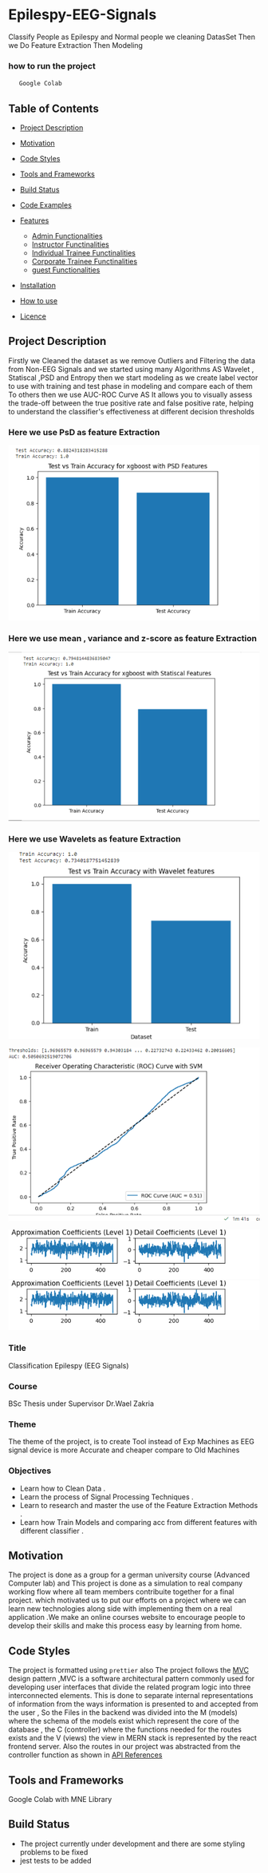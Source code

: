 # Epilespy-EEG-Signals
Classify People as Epilespy and Normal people we cleaning DatasSet Then we Do Feature Extraction Then Modeling 
### how to run the project
```python
   Google Colab
```
## Table of Contents
- [Project Description](#project-description)
- [Motivation](#motivation)
- [Code Styles](#code-styles)
- [Tools and Frameworks](#tools-and-frameworks)
- [Build Status](#build-status)
- [Code Examples](#code-examples)
- [Features](#features)
  * [Admin Functionalities](#administrator)
  * [Instructor Functinalities](#instructor)
  * [Individual Trainee Functinalities](#individual-trainee)
  * [Corporate Trainee Functinalities](#corporate-trainee)
  * [guest Functionalities](#guest)


- [Installation](#installation)
- [How to use](#How-to-use)
- [Licence](#Licence)

## Project Description
Firstly we Cleaned the dataset as we remove Outliers and Filtering the data from Non-EEG Signals and we started using many Algorithms AS Wavelet , Statiscal ,PSD  and Entropy then we start modeling as we create label vector to use with training and test phase in modeling and compare each of them To others then we use AUC-ROC Curve AS It allows you to visually assess the trade-off between the true positive rate and false positive rate, helping to understand the classifier's effectiveness at different decision thresholds

### Here we use PsD as feature Extraction 
![Example Image](psd.png)
### Here we use mean , variance and z-score as feature Extraction 
![Example Image](plpl.png)
### Here we use Wavelets as feature Extraction 
![Example Image](klklkl.png)

![Example Image](adad.png)


![Example Image](30.05.2023_16.56.30_REC.png)
![Example Image](30.05.2023_16.56.30_REC.png)



### Title 
Classification Epilespy (EEG Signals) 
### Course 
BSc Thesis under Supervisor Dr.Wael Zakria
### Theme
The theme of the project, is to create Tool instead of Exp Machines as EEG signal device is more Accurate and cheaper compare to Old Machines 


### Objectives
- Learn how to Clean Data .
- Learn the process of Signal Processing  Techniques .
- Learn to research and master the use of the Feature Extraction Methods .
- Learn how Train Models and comparing acc from different features with different  classifier .

## Motivation
The project is done as a group for a german university course (Advanced Computer lab) and This project is done as a simulation to real company working flow where all team members contribuite together for a final project. which motivated us to put our efforts on a project where we can learn new technologies along side with implementing them on a real application .We make an online courses website to encourage people
to develop their skills and make this process easy by learning from home. 
## Code Styles
The project is formatted using `prettier` also The project follows the  [ MVC ](https://en.wikipedia.org/wiki/Model%E2%80%93view%E2%80%93controller)design pattern ,MVC is a software architectural pattern commonly used for developing user interfaces that divide the related program logic into three interconnected elements. This is done to separate internal representations of information from the ways information is presented to and accepted from the user , So the Files in the backend was divided into the M (models) where the schema of the models exist which represent the core of the database , the C (controller) where the functions needed for the routes exists and the V (views) the view in MERN stack is represented by the react frontend server. Also the routes in our project was abstracted from the controller function as shown in [ API References](#api-references)

## Tools and Frameworks
Google Colab with MNE Library 

## Build Status 
 - The project currently under development and there are some styling problems to be fixed 
- jest tests to be added

